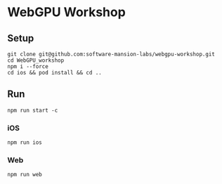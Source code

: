 # WebGPU Workshop

## Setup

```
git clone git@github.com:software-mansion-labs/webgpu-workshop.git
cd WebGPU_workshop
npm i --force
cd ios && pod install && cd ..
```

## Run

```
npm run start -c
```

### iOS
```
npm run ios
```

### Web
```
npm run web
```